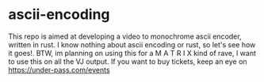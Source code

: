 # ascii-encoding
This repo is aimed at developing a video to monochrome ascii encoder, written in rust. I know nothing about ascii encoding or rust, so let's see how it goes!. BTW, im planning on using this for a M A T R I X kind of rave, I want to use this on all the VJ output. If you want to buy tickets, keep an eye on https://under-pass.com/events
